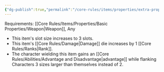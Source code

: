 ```yaml
---
{"dg-publish":true,"permalink":"/core-rules/items/properties/extra-properties/weapon/great/"}
---
```


Requirements: [[Core Rules/Items/Properties/Basic Properties/Weapon\|Weapon]], Any

- This item's slot size increases to 3 slots.
- This item's [[Core Rules/Damage\|Damage]] die increases by 1 [[Core Rules/Ranks\|Rank]].
- The character wielding this item gains an [[Core Rules/Abilities/Advantage and Disadvantage\|advantage]] while flanking Characters 3 sizes larger than themselves instead of 2.